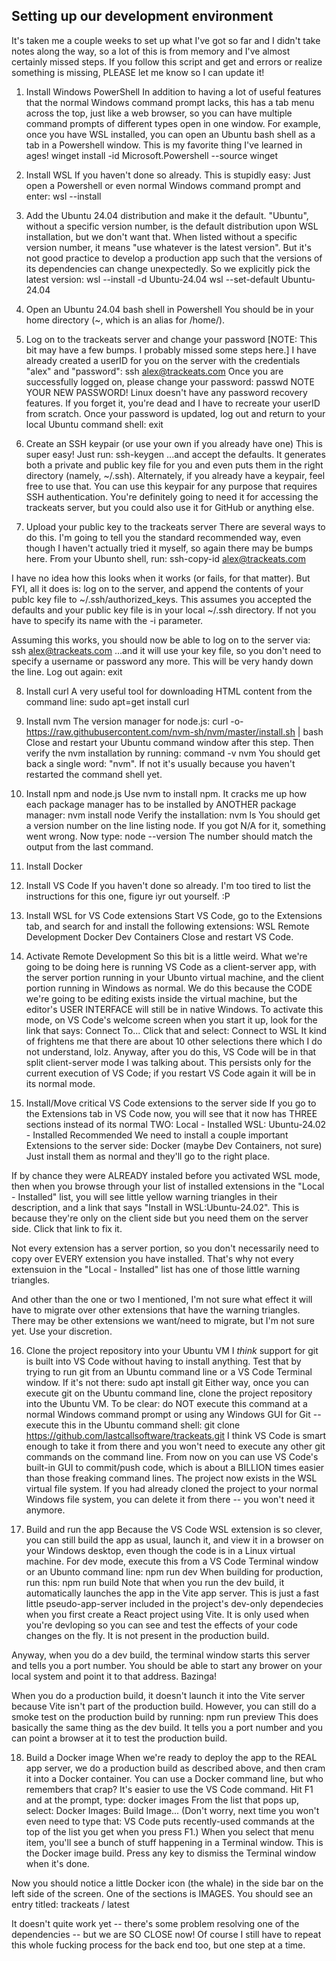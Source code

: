 Setting up our development environment
--------------------------------------
It's taken me a couple weeks to set up what I've got so far and I didn't take
notes along the way, so a lot of this is from memory and I've almost certainly
missed steps.  If you follow this script and get and errors or realize something
is missing, PLEASE let me know so I can update it!

1. Install Windows PowerShell
In addition to having a lot of useful features that the normal Windows command
prompt lacks, this has a tab menu across the top, just like a web browser, so
you can have multiple command prompts of different types open in one window.
For example, once you have WSL installed, you can open an Ubuntu bash shell as
a tab in a Powershell window.  This is my favorite thing I've learned in ages!
    winget install -id Microsoft.Powershell --source winget

2. Install WSL
If you haven't done so already.  This is stupidly easy: Just open a Powershell
or even normal Windows command prompt and enter:
    wsl --install

3. Add the Ubuntu 24.04 distribution and make it the default.
"Ubuntu", without a specific version number, is the default distribution upon 
WSL installation, but we don't want that.  When listed without a specific
version number, it means "use whatever is the latest version".  But it's not 
good practice to develop a production app such that the versions of its 
dependencies can change unexpectedly.  So we explicitly pick the latest 
version:
    wsl --install -d Ubuntu-24.04
    wsl --set-default Ubuntu-24.04

4. Open an Ubuntu 24.04 bash shell in Powershell
You should be in your home directory (~, which is an alias for 
/home/<username>).

5. Log on to the trackeats server and change your password
[NOTE: This bit may have a few bumps.  I probably missed some steps here.]
I have already created a userID for you on the server with the credentials
"alex" and "password":
    ssh alex@trackeats.com
Once you are successfully logged on, please change your password:
    passwd
NOTE YOUR NEW PASSWORD!  Linux doesn't have any password recovery features.
If you forget it, you're dead and I have to recreate your userID from scratch.
Once your password is updated, log out and return to your local Ubuntu 
command shell:
    exit

6. Create an SSH keypair (or use your own if you already have one)
This is super easy!  Just run:
    ssh-keygen
...and accept the defaults.  It generates both a private and public key file
for you and even puts them in the right directory (namely, ~/.ssh).
Alternately, if you already have a keypair, feel free to use that.
You can use this keypair for any purpose that requires SSH authentication.
You're definitely going to need it for accessing the trackeats server,
but you could also use it for GitHub or anything else.

7. Upload your public key to the trackeats server
There are several ways to do this.  I'm going to tell you the standard 
recommended way, even though I haven't actually tried it myself, so again
there may be bumps here.
From your Ubunto shell, run:
    ssh-copy-id alex@trackeats.com

I have no idea how this looks when it works (or fails, for that matter).
But FYI, all it does is: log on to the server, and append the contents of
your publc key file to ~/.ssh/authorized_keys.
This assumes you accepted the defaults and your public key file is in your
local ~/.ssh directory.  If not you have to specify its name with the
-i parameter.

Assuming this works, you should now be able to log on to the server via:
    ssh alex@trackeats.com
...and it will use your key file, so you don't need to specify a username
or password any more.  This will be very handy down the line.
Log out again:
    exit

8. Install curl
A very useful tool for downloading HTML content from the command line:
    sudo apt=get install curl

9. Install nvm
The version manager for node.js:
    curl -o- https://raw.githubusercontent.com/nvm-sh/nvm/master/install.sh | bash
Close and restart your Ubuntu command window after this step.
Then verify the nvm installation by running:
    command -v nvm
You should get back a single word: "nvm".  If not it's usually because you
haven't restarted the command shell yet.

10. Install npm and node.js
Use nvm to install npm.  It cracks me up how each package manager has to be
installed by ANOTHER package manager:
    nvm install node
Verify the installation:
    nvm ls
You should get a version number on the line listing node.  If you got N/A
for it, something went wrong.  Now type:
    node --version
The number should match the output from the last command.

11. Install Docker

12. Install VS Code
If you haven't done so already.  I'm too tired to list the instructions for 
this one, figure iyr out yourself. :P

13. Install WSL for VS Code extensions
Start VS Code, go to the Extensions tab, and search for and install the following
extensions:
    WSL
    Remote Development
    Docker
    Dev Containers
Close and restart VS Code.

14. Activate Remote Development
So this bit is a little weird.  What we're going to be doing here is running 
VS Code as a client-server app, with the server portion running in your Ubunto 
virtual machine, and the client portion running in Windows as normal.  We do 
this because the CODE we're going to be editing exists inside the virtual 
machine, but the editor's USER INTERFACE will still be in native Windows.
To activate this mode, on VS Code's welcome screen when you start it up,
look for the link that says:
    Connect To...
Click that and select:
    Connect to WSL
It kind of frightens me that there are about 10 other selections there which
I do not understand, lolz.
Anyway, after you do this, VS Code will be in that split client-server mode I
was talking about.  This persists only for the current execution of VS Code; 
if you restart VS Code again it will be in its normal mode.

15. Install/Move critical VS Code extensions to the server side
If you go to the Extensions tab in VS Code now, you will see that it now has
THREE sections instead of its normal TWO:
    Local - Installed
    WSL: Ubuntu-24.02 - Installed
    Recommended
We need to install a couple important Extensions to the server side:
    Docker
    (maybe Dev Containers, not sure)
Just install them as normal and they'll go to the right place.

If by chance they were ALREADY instaled before you activated WSL mode, then when 
you browse through your list of installed extensions in the "Local - Installed"
list, you will see little yellow warning triangles in their description, and a 
link that says "Install in WSL:Ubuntu-24.02".  This is because they're only on
the client side but you need them on the server side.  Click that link to fix it.

Not every extension has a server portion, so you don't necessarily need to
copy over EVERY extension you have installed.  That's why not every extensuion
in the "Local - Installed" list has one of those little warning triangles.

And other than the one or two I mentioned, I'm not sure what effect it will 
have to migrate over other extensions that have the warning triangles.  There
may be other extensions we want/need to migrate, but I'm not sure yet.  Use 
your discretion.

16. Clone the project repository into your Ubuntu VM
I *think* support for git is built into VS Code without having to install
anything.  Test that by trying to run git from an Ubuntu command line or a
VS Code Terminal window.  If it's not there:
    sudo apt install git
Either way, once you can execute git on the Ubuntu command line, clone
the project repository into the Ubuntu VM.  To be clear: do NOT execute this
command at a normal Windows command prompt or using any Windows GUI for Git --
execute this in the Ubuntu command shell:
    git clone https://github.com/lastcallsoftware/trackeats.git
I think VS Code is smart enough to take it from there and you won't need to
execute any other git commands on the command line.  From now on you can use
VS Code's built-in GUI to commit/push code, which is about a BILLION times
easier than those freaking command lines.
The project now exists in the WSL virtual file system.  If you had already 
cloned the project to your normal Windows file system, you can delete it from
there -- you won't need it anymore.

17. Build and run the app
Because the VS Code WSL extension is so clever, you can still build the app as
usual, launch it, and view it in a browser on your Windows desktop, even  though
the code is in a Linux virtual machine.  For dev mode, execute this from a VS
Code Terminal window or an Ubunto command line:
    npm run dev
When building for production, run this:
    npm run build
Note that when you run the dev build, it automatically launches the app in the
Vite app server.  This is just a fast little pseudo-app-server included in the
project's dev-only dependecies when you first create a React project using Vite.
It is only used when you're devloping so you can see and test the effects of
your code changes on the fly.  It is not present in the production build.

Anyway, when you do a dev build, the terminal window starts this server and
tells you a port number.  You should be able to start any brower on your local
system and point it to that address.  Bazinga!

When you do a production build, it doesn't launch it into the Vite server
because Vite isn't part of the production build.  However, you can still do
a smoke test on the production build by running:
    npm run preview
This does basically the same thing as the dev build.  It tells you a port
number and you can point a browser at it to test the production build.

18. Build a Docker image
When we're ready to deploy the app to the REAL app server, we do a production
build as described above, and then cram it into a Docker container.  You can
use a Docker command line, but who remembers that crap?  It's easier to use
the VS Code command.
Hit F1 and at the prompt, type:
    docker images
From the list that pops up, select:
    Docker Images: Build Image...
(Don't worry, next time you won't even need to type that: VS Code puts
recently-used commands at the top of the list you get when you press F1.)
When you select that menu item, you'll see a bunch of stuff happening in a 
Terminal window.  This is the Docker image build.  Press any key to dismiss
the Terminal window when it's done.

Now you should notice a little Docker icon (the whale) in the side bar on the 
left side of the screen.  One of the sections is IMAGES.  You should see an
entry titled:
    trackeats / latest

It doesn't quite work yet -- there's some problem resolving one of the
dependencies -- but we are SO CLOSE now!
Of course I still have to repeat this whole fucking process for the back end
too, but one step at a time.
